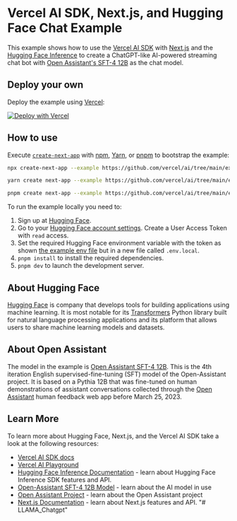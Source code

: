 # Vercel AI SDK, Next.js, and Hugging Face Chat Example

This example shows how to use the [Vercel AI SDK](https://sdk.vercel.ai/docs) with [Next.js](https://nextjs.org/) and the [Hugging Face Inference](https://huggingface.co) to create a ChatGPT-like AI-powered streaming chat bot with [Open Assistant's SFT-4 12B](https://huggingface.co/OpenAssistant/oasst-sft-4-pythia-12b-epoch-3.5) as the chat model.

## Deploy your own

Deploy the example using [Vercel](https://vercel.com?utm_source=github&utm_medium=readme&utm_campaign=ai-sdk-example):

[![Deploy with Vercel](https://vercel.com/button)](https://vercel.com/new/clone?repository-url=https%3A%2F%2Fgithub.com%2Fvercel%2Fai%2Ftree%2Fmain%2Fexamples%2Fnext-huggingface&env=HUGGINGFACE_API_KEY&envDescription=Hugging%20Face%20User%20Access%20Token&envLink=https%3A%2F%2Fhuggingface.co%2Fsettings%2Ftokens&project-name=next-huggingface&repository-name=ai-next-huggingface)

## How to use

Execute [`create-next-app`](https://github.com/vercel/next.js/tree/canary/packages/create-next-app) with [npm](https://docs.npmjs.com/cli/init), [Yarn](https://yarnpkg.com/lang/en/docs/cli/create/), or [pnpm](https://pnpm.io) to bootstrap the example:

```bash
npx create-next-app --example https://github.com/vercel/ai/tree/main/examples/next-huggingface next-huggingface-app
```

```bash
yarn create next-app --example https://github.com/vercel/ai/tree/main/examples/next-huggingface next-huggingface-app
```

```bash
pnpm create next-app --example https://github.com/vercel/ai/tree/main/examples/next-huggingface next-huggingface-app
```

To run the example locally you need to:

1. Sign up at [Hugging Face](https://huggingface.co/join).
2. Go to your [Hugging Face account settings](https://huggingface.co/settings/tokens). Create a User Access Token with `read` access.
3. Set the required Hugging Face environment variable with the token as shown [the example env file](./.env.local.example) but in a new file called `.env.local`.
4. `pnpm install` to install the required dependencies.
5. `pnpm dev` to launch the development server.

## About Hugging Face

[Hugging Face](https://huggingface.co) is company that develops tools for building applications using machine learning. It is most notable for its [Transformers](https://huggingface.co/docs/transformers/index) Python library built for natural language processing applications and its platform that allows users to share machine learning models and datasets.

## About Open Assistant

The model in the example is [Open Assistant SFT-4 12B](https://huggingface.co/OpenAssistant/oasst-sft-4-pythia-12b-epoch-3.5). This is the 4th iteration English supervised-fine-tuning (SFT) model of the Open-Assistant project. It is based on a Pythia 12B that was fine-tuned on human demonstrations of assistant conversations collected through the [Open Assistant](https://open-assistant.io/) human feedback web app before March 25, 2023.

## Learn More

To learn more about Hugging Face, Next.js, and the Vercel AI SDK take a look at the following resources:

- [Vercel AI SDK docs](https://sdk.vercel.ai/docs)
- [Vercel AI Playground](https://play.vercel.ai)
- [Hugging Face Inference Documentation](https://huggingface.co/docs/huggingface.js/inference/README) - learn about Hugging Face Inference SDK features and API.
- [Open-Assistant SFT-4 12B Model](https://huggingface.co/OpenAssistant/oasst-sft-4-pythia-12b-epoch-3.5) - learn about the AI model in use
- [Open Assistant Project](https://open-assistant.io/) - learn about the Open Assistant project
- [Next.js Documentation](https://nextjs.org/docs) - learn about Next.js features and API.
"# LLAMA_Chatgpt" 
